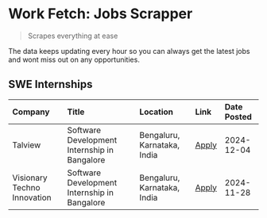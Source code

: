 # Work Fetch: Jobs Scrapper
> Scrapes everything at ease

The data keeps updating every hour so you can always get the latest jobs and wont miss out on any opportunities.

## SWE Internships
<!--START_SECTION:workfetch-->
| Company                     | Title                                        | Location                    | Link                                                                                                                                                                                                                                | Date Posted   |
|:----------------------------|:---------------------------------------------|:----------------------------|:------------------------------------------------------------------------------------------------------------------------------------------------------------------------------------------------------------------------------------|:--------------|
| Talview                     | Software Development Internship in Bangalore | Bengaluru, Karnataka, India | [Apply](https://in.linkedin.com/jobs/view/software-development-internship-in-bangalore-at-talview-4089000537?position=2&pageNum=0&refId=iJ8ahTH9tFElnHDTb86VTQ%3D%3D&trackingId=od2fcLiRBSxfFzyDK2bLlg%3D%3D)                       | 2024-12-04    |
| Visionary Techno Innovation | Software Development Internship in Bangalore | Bengaluru, Karnataka, India | [Apply](https://in.linkedin.com/jobs/view/software-development-internship-in-bangalore-at-visionary-techno-innovation-4086916247?position=3&pageNum=0&refId=iJ8ahTH9tFElnHDTb86VTQ%3D%3D&trackingId=qq4RuDrACg%2FysTtKdnuUwg%3D%3D) | 2024-11-28    |
<!--END_SECTION:workfetch-->

